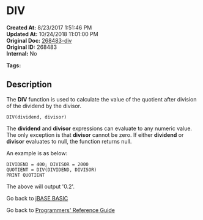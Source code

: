 # DIV

**Created At:** 8/23/2017 1:51:46 PM  
**Updated At:** 10/24/2018 11:01:00 PM  
**Original Doc:** [268483-div](https://docs.jbase.com/36868-jbase-basic/268483-div)  
**Original ID:** 268483  
**Internal:** No  

**Tags:**
<badge text='mathematical operations' vertical='middle' />

## Description

The **DIV** function is used to calculate the value of the quotient after division of the dividend by the divisor.

```
DIV(dividend, divisor)
```

The **dividend** and **divisor** expressions can evaluate to any numeric value. The only exception is that **divisor** cannot be zero. If either **dividend** or **divisor** evaluates to null, the function returns null.

An example is as below:

```
DIVIDEND = 400; DIVISOR = 2000
QUOTIENT = DIV(DIVIDEND, DIVISOR)
PRINT QUOTIENT
```

The above will output '0.2'.

Go back to [jBASE BASIC](./../README.md)

Go back to [Programmers' Reference Guide](./../../reference-guides/jbc/README.md)
